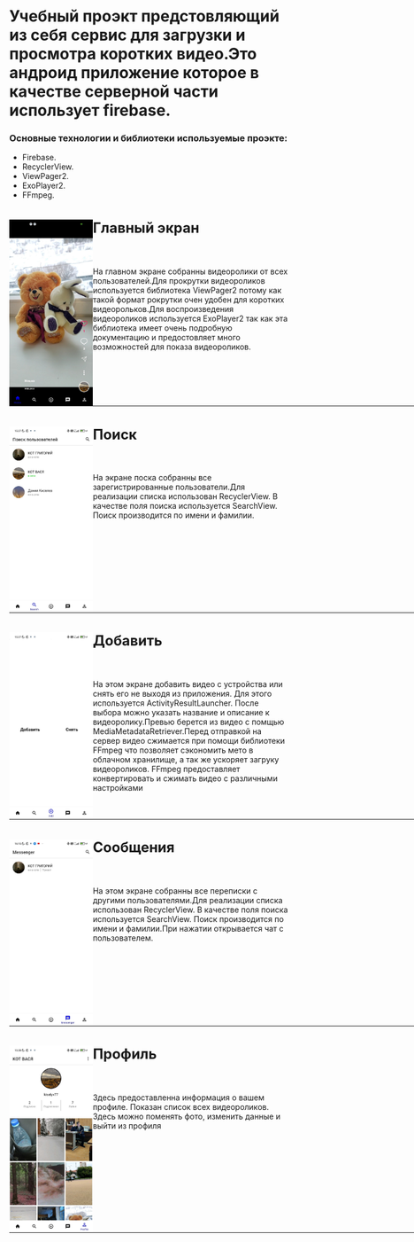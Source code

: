 <p><h1>Учебный проэкт предстовляющий из себя сервис для загрузки и просмотра коротких видео.Это андроид приложение которое в качестве серверной части использует firebase.</h1></p>
<p><h3>Основные технологии и библиотеки используемые проэкте:</h3></p>

- Firebase.
- RecyclerView.
- ViewPager2.
- ExoPlayer2.
- FFmpeg.

<img src="https://github.com/kiselyv77/RsesTok/blob/master/screenshots/Home.jpg" width="30%" height="30%" align="left" />
<big><h2>Главный экран</h2></big>
<br>
<p>На главном экране собранны видеоролики от всех пользователей.Для прокрутки видеороликов используется библиотека ViewPager2 потому как такой формат рокрутки очен удобен для коротких видеорольков.Для воспроизведения видеороликов используется ExoPlayer2 так как эта библиотека имеет очень подробную документацию и предостовляет много возможностей для показа видеороликов.</p>
<hr align="center" color="#fff" size="1" width="860px" />

<img src="https://github.com/kiselyv77/RsesTok/blob/master/screenshots/Search.jpg" width="30%" height="30%" align="left" />
<big><h2>Поиск</h2></big>
<br>
<p>На экране поска собранны все зарегистрированные пользователи.Для реализации списка использован RecyclerView. В качестве поля поиска используется SearchView. Поиск производится по имени и фамилии.</p>
<hr align="center" color="#fff" size="1" width="860px" />

<img src="https://github.com/kiselyv77/RsesTok/blob/master/screenshots/Add.jpg" width="30%" height="30%" align="left" />
<big><h2>Добавить</h2></big>
<br>
<p>На этом экране добавить видео с устройства или снять его не выходя из приложения. Для этого  используется ActivityResultLauncher. После выбора можно указать название и описание к видеоролику.Превью берется из видео с помщью MediaMetadataRetriever.Перед отправкой на сервер видео сжимается при помощи библиотеки FFmpeg что позволяет сэкономить мето в облачном хранилище, а так же ускоряет загруку видеороликов. FFmpeg предоставляет конвертировать и сжимать видео с различными настройками</p>
<hr align="center" color="#fff" size="1" width="860px" />

<img src="https://github.com/kiselyv77/RsesTok/blob/master/screenshots/Messenger.jpg" width="30%" height="30%" align="left" />
<big><h2>Сообщения</h2></big>
<br>
<p>На этом экране собранны все переписки с другими пользователями.Для реализации списка использован RecyclerView. В качестве поля поиска используется SearchView. Поиск производится по имени и фамилии.При нажатии открывается чат с пользователем.</p>
<hr align="center" color="#fff" size="1" width="860px" />

<img src="https://github.com/kiselyv77/RsesTok/blob/master/screenshots/Profile.jpg" width="30%" height="30%" align="left" />
<big><h2>Профиль</h2></big>
<br>
<p>Здесь предоставленна информация о вашем профиле. Показан список всех видеороликов. Здесь можно поменять фото, изменить данные и выйти из профиля</p>
<hr align="center" color="#fff" size="1" width="860px" />






    
    
